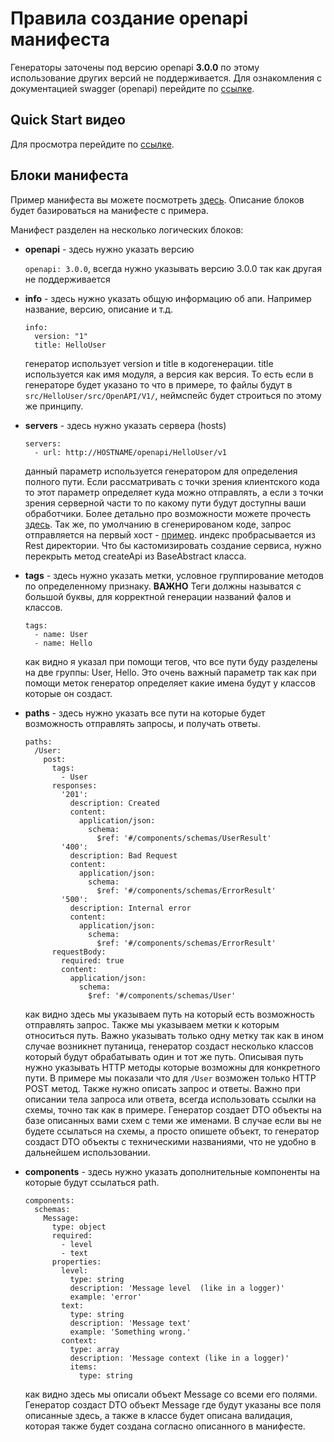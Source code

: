 # Правила создание openapi манифеста
Генераторы заточены под версию openapi **3.0.0** по этому использование других версий не поддерживается.
Для ознакомления с документацией swagger (openapi) перейдите по [ссылке](https://swagger.io/docs/).   

## Quick Start видео
Для просмотра перейдите по [ссылке](https://drive.google.com/file/d/1zpAmTMbgpgUpxWgWGOOkJFYDp0AqIrRN/view?usp=sharing).

## Блоки манифеста
Пример манифеста вы можете посмотреть [здесь](../openapi-hello-user.yaml). Описание блоков будет базироваться на манифесте с примера.

Манифест разделен на несколько логических блоков:
 * **openapi** - здесь нужно указать версию
 
   ``openapi: 3.0.0``, всегда нужно указывать версию 3.0.0 так как другая не поддерживается
 * **info** - здесь нужно указать общую информацию об апи. Например название, версию, описание и т.д.
   ```
   info:
     version: "1"
     title: HelloUser
   ```
   генератор использует version и title в кодогенерации. title используется как имя модуля, а версия как версия. То есть если в генераторе будет указано то что в примере, то файлы будут в ```src/HelloUser/src/OpenAPI/V1/```, неймспейс будет строиться по этому же принципу. 
 * **servers** - здесь нужно указать сервера (hosts)
   ```
   servers:
     - url: http://HOSTNAME/openapi/HelloUser/v1 
   ``` 
   данный параметр используется генератором для определения полного пути. Если рассматривать с точки зрения клиентского кода то этот параметр определяет куда можно отправлять, а если з точки зрения серверной части то по какому пути будут доступны ваши обработчики. Более детально про возможности можете прочесть [здесь](https://swagger.io/docs/specification/api-host-and-base-path/). Так же, по умолчанию в сгенерированом коде, запрос отправляется на первый хост - [пример](https://github.com/rollun-com/rollun-openapi/blob/410ee5877698daf189d49499011bb607000b096b/src/HelloUser/src/OpenAPI/V1/Client/Api/HelloApi.php#L87).
индекс пробрасывается из Rest директории. Что бы кастомизировать создание сервиса, нужно перекрыть метод createApi из BaseAbstract класса.
 * **tags** - здесь нужно указать метки, условное группирование методов по определенному признаку. **ВАЖНО** Теги должны называтся с большой буквы, для корректной генерации названий фалов и классов.
   ```
   tags:
     - name: User
     - name: Hello
   ```  
   как видно я указал при помощи тегов, что все пути буду разделены на две группы: User, Hello. Это очень важный параметр так как при помощи меток генератор определяет какие имена будут у классов которые он создаст. 
 * **paths** - здесь нужно указать все пути на которые будет возможность отправлять запросы, и получать ответы.
   ```
   paths:
     /User:
       post:
         tags:
           - User
         responses:
           '201':
             description: Created
             content:
               application/json:
                 schema:
                   $ref: '#/components/schemas/UserResult'
           '400':
             description: Bad Request
             content:
               application/json:
                 schema:
                   $ref: '#/components/schemas/ErrorResult'
           '500':
             description: Internal error
             content:
               application/json:
                 schema:
                   $ref: '#/components/schemas/ErrorResult'
         requestBody:
           required: true
           content:
             application/json:
               schema:
                 $ref: '#/components/schemas/User'
   ``` 
   как видно здесь мы указываем путь на который есть возможность отправлять запрос. Также мы указываем метки к которым относиться путь. Важно указывать только одну метку так как в ином случае возникнет путаница, генератор создаст несколько классов который будут обрабатывать один и тот же путь. Описывая путь нужно указывать HTTP методы которые возможны для конкретного пути. В примере мы показали что для ```/User``` возможен только HTTP POST метод. Также нужно описать запрос и ответы. Важно при описании тела запроса или ответа, всегда использовать ссылки на схемы, точно так как в примере. Генератор создает DTO объекты на базе описанных вами схем с теми же именами. В случае если вы не будете ссылаться на схемы, а просто опишете объект, то генератор создаст DTO объекты с техническими названиями, что не удобно в дальнейшем использовании.      
 * **components** - здесь нужно указать дополнительные компоненты на которые будут ссылаться path.
   ```
   components:
     schemas:
       Message:
         type: object
         required:
           - level
           - text
         properties:
           level:
             type: string
             description: 'Message level  (like in a logger)'
             example: 'error'
           text:
             type: string
             description: 'Message text'
             example: 'Something wrong.'
           context:
             type: array
             description: 'Message context (like in a logger)'
             items:
               type: string
   ```
   как видно здесь мы описали объект Message со всеми его полями. Генератор создаст DTO объект Message где будут указаны все поля описанные здесь, а также в классе будет описана валидация, которая также будет создана согласно описанного в манифесте.  
